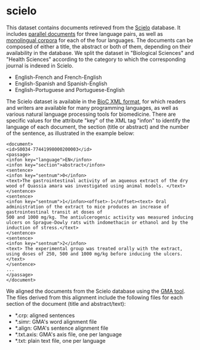 # scielo

This dataset contains documents retireved from the [Scielo](http://scielo.org/) database. 
It includes [parallel documents](link) for three language pairs, as well as [monolingual corpora](link) for each of the four languages. 
The documents can be composed of either a title, the abstract or both of them, depending on their availability in the database.
We split the dataset in "Biological Sciences" and "Health Sciences" according to the category to which the corresponding journal is indexed in Scielo.

- English-French and French-English
- English-Spanish and Spanish-English
- English-Portuguese and Portuguese-English

The Scielo dataset is available in the [BioC XML format](http://bioc.sourceforge.net/), for which readers and writers are available for many programming languages, as well as various natural language processing tools for biomedicine. There are specific values for the attribute "key" of the XML tag "infon" to identify the language of each document, the section (title or abstract) and the number of the sentence, as illustrated in the example below:

```
<document>
<id>S0034-77441998000200003</id>
<passage>
<infon key="language">EN</infon>
<infon key="section">abstract</infon>
<sentence>
<infon key="sentnum">0</infon>
<text>The gastrointestinal activity of an aqueous extract of the dry wood of Quassia amara was investigated using animal models. </text>
</sentence>
<sentence>
<infon key="sentnum">1</infon><offset>-1</offset><text> Oral administration of the extract to mice produces an increase of gastrointestinal transit at doses of 
500 and 1000 mg/kg. The antiulcerogenic activity was measured inducing ulcers on Sprague-Dowly rats with indomethacin or ethanol and by the induction of stress.</text>
</sentence>
<sentence>
<infon key="sentnum">2</infon>
<text> The experimental group was treated orally with the extract, using doses of 250, 500 and 1000 mg/kg before inducing the ulcers.</text>
</sentence>
...
</passage>
</document>
```

We aligned the documents from the Scielo database using the [GMA tool](http://nlp.cs.nyu.edu/GMA/). The files derived from this alignment  include the following files for each section of the document (title and abstract/text):

- *.crp: aligned sentences
- *.simr: GMA's word alignment file
- *.align: GMA's sentence alignment file
- *.txt.axis: GMA's axis file, one per language
- *.txt: plain text file, one per language

